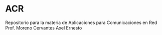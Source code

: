 # ACR
Repositorio para la materia de Aplicaciones para Comunicaciones en Red
Prof. Moreno Cervantes Axel Ernesto

